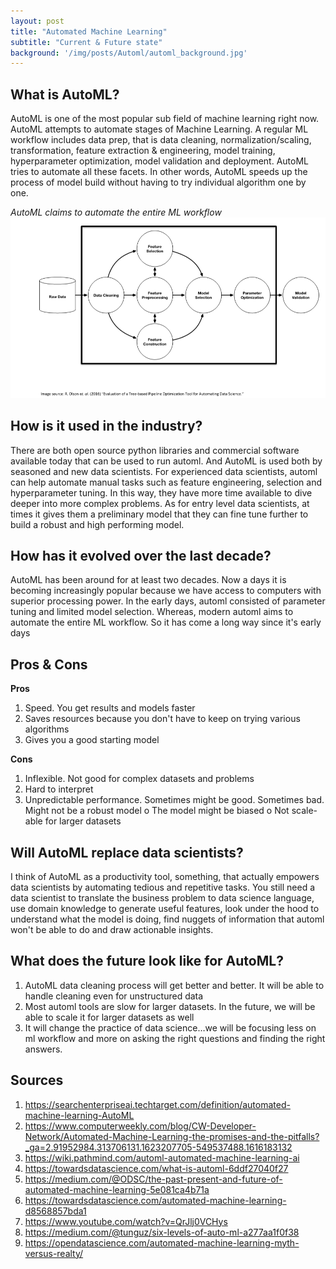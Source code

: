 ```yaml
---
layout: post
title: "Automated Machine Learning"
subtitle: "Current & Future state"
background: '/img/posts/Automl/automl_background.jpg'
---
```


## What is AutoML?
AutoML is one of the most popular sub field of machine learning right now. AutoML attempts to automate stages of Machine Learning. A regular ML workflow includes data prep, that is data cleaning, normalization/scaling, transformation, feature extraction & engineering, model training, hyperparameter optimization, model validation and deployment. AutoML tries to automate all these facets. In other words, AutoML speeds up the process of model build without having to try individual algorithm one by one. 

_AutoML claims to automate the entire ML workflow_
![AutoML](/img/posts/Automl/Picture1.png)

## How is it used in the industry?
There are both open source python libraries and commercial software available today that can be used to run automl. And AutoML is used both by seasoned and new data scientists. For experienced data scientists, automl can help automate manual tasks such as feature engineering, selection and hyperparameter tuning. In this way, they have more time available to dive deeper into more complex problems. As for entry level data scientists, at times it gives them a preliminary model that they can fine tune further to build a robust and high performing model.
 
## How has it evolved over the last decade?
AutoML has been around for at least two decades. Now a days it is becoming increasingly popular because we have access to computers with superior processing power. In the early days, automl consisted of parameter tuning and limited model selection. Whereas, modern automl aims to automate the entire ML workflow. So it has come a long way since it's early days
 
## Pros & Cons
**Pros**
1. Speed. You get results and models faster
2. Saves resources because you don't have to keep on trying various algorithms
3. Gives you a good starting model

**Cons**
1. Inflexible. Not good for complex datasets and problems
2. Hard to interpret
3. Unpredictable performance. Sometimes might be good. Sometimes bad. Might not be a robust model
o	The model might be biased
o	Not scale-able for larger datasets 
 
## Will AutoML replace data scientists?
I think of AutoML as a productivity tool, something, that actually empowers data scientists by automating tedious and repetitive tasks. You still need a data scientist to translate the business problem to data science language, use domain knowledge to generate useful features, look under the hood to understand what the model is doing, find nuggets of information that automl won't be able to do and draw actionable insights.

## What does the future look like for AutoML?
1. AutoML data cleaning process will get better and better. It will be able to handle cleaning even for unstructured data
2. Most automl tools are slow for larger datasets. In the future, we will be able to scale it for larger datasets as well
3. It will change the practice of data science…we will be focusing less on ml workflow and more on asking the right questions and finding the right answers.    

## Sources
1. <https://searchenterpriseai.techtarget.com/definition/automated-machine-learning-AutoML>
2. <https://www.computerweekly.com/blog/CW-Developer-Network/Automated-Machine-Learning-the-promises-and-the-pitfalls?_ga=2.91952984.313706131.1623207705-549537488.1616183132>
3. <https://wiki.pathmind.com/automl-automated-machine-learning-ai>
4. <https://towardsdatascience.com/what-is-automl-6ddf27040f27>
5. <https://medium.com/@ODSC/the-past-present-and-future-of-automated-machine-learning-5e081ca4b71a>
6. <https://towardsdatascience.com/automated-machine-learning-d8568857bda1>
7. https://www.youtube.com/watch?v=QrJlj0VCHys
8. <https://medium.com/@tunguz/six-levels-of-auto-ml-a277aa1f0f38>
9. <https://opendatascience.com/automated-machine-learning-myth-versus-realty/>

